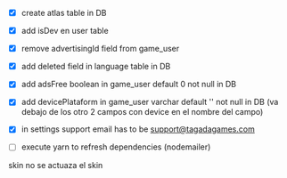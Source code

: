  - [x] create atlas table in DB
 - [x] add isDev en user table
 - [x] remove advertisingId field from game_user
 - [x] add deleted field in language table in DB
 - [x] add adsFree boolean in game_user default 0 not null in DB
 - [x] add devicePlataform in game_user varchar default '' not null in DB (va debajo de los otro 2 campos con device en el nombre del campo)
 - [x] in settings support email has to be support@tagadagames.com
 - [ ] execute yarn to refresh dependencies (nodemailer)





 skin no se actuaza el skin
 